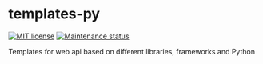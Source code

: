 # templates-py

[![MIT license][license-badge]][license-url]
[![Maintenance status][status-badge]][status-url]

Templates for web api based on different libraries, frameworks and Python

[status-url]: https://github.com/vikian050194/templates-py/pulse
[status-badge]: https://img.shields.io/github/last-commit/vikian050194/templates-py.svg

[license-url]: https://github.com/vikian050194/templates-py/blob/master/LICENSE
[license-badge]: https://img.shields.io/github/license/vikian050194/templates-py.svg
